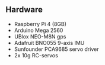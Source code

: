 ## Hardware

- Raspberry Pi 4 (8GB) 
- Arduino Mega 2560
- UBlox NEO-M8N gps
- Adafruit BNO055 9-axis IMU
- Sunfounder PCA9685 servo driver
- 2x 10g RC-servos
